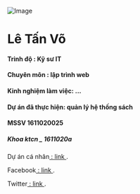 ![Image](https://scontent.fvca1-2.fna.fbcdn.net/v/t1.0-9/19059730_1968722996692726_6258618159420315219_n.jpg?_nc_cat=109&_nc_oc=AQluMrQIfqNsNCD60rTRgG46-nFl8_e72drmnN_uChL4WD_BlXi0IljIWRe7XxHT10A&_nc_ht=scontent.fvca1-2.fna&oh=e331f0e190df758f33125276be1f8774&oe=5D504ADD)
# Lê Tấn Võ
#### Trinh độ : Kỹ sư IT
#### Chuyên môn : lập trình web
#### Kinh nghiệm làm việc: ...
#### Dự án đã thực hiện: quản lý hệ thống sách
#### MSSV 1611020025
##### Khoa ktcn _ 1611020a
<p>Dự án cá nhân<a href="https://github.com/letanvo1997/demo1"> : link </a>.</p>

<p>Facebook<a href="https://www.facebook.com/cauutnha.ngkeo.5"> : link </a>.</p>
<p>Twitter<a href="https://twitter.com/letanvo1997"> : link </a>.</p>
